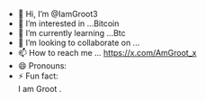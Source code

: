 - 👋 Hi, I’m @IamGroot3
- 👀 I’m interested in ...Bitcoin
- 🌱 I’m currently learning ...Btc
- 💞️ I’m looking to collaborate on ...
- 📫 How to reach me ... https://x.com/AmGroot_x
- 😄 Pronouns: 
- ⚡ Fun fact:  
I am Groot .
<!---.
IamGroot3/IamGroot3 is a ✨ special ✨ repository because its `README.md` (this file) appears on your GitHub profile.
You can click the Preview link to take a look at your changes.
--->
